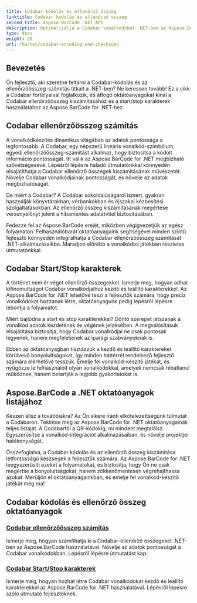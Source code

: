 ```yaml
---
title: Codabar kódolás és ellenőrző összeg
linktitle: Codabar kódolás és ellenőrző összeg
second_title: Aspose.BarCode .NET API
description: Optimalizálja a Codabar vonalkódokat .NET-ben az Aspose.BarCode segítségével! Fő ellenőrzőösszeg számítás a pontos adatokhoz. Az oktatóanyagaink segítségével könnyedén hozhat létre start/stop karaktereket.
type: docs
weight: 20
url: /hu/net/codabar-encoding-and-checksum/
---
```

## Bevezetés

Ön fejlesztő, aki szeretné feltárni a Codabar-kódolás és az ellenőrzőösszeg-számítás titkait a .NET-ben? Ne keressen tovább! Ez a cikk a Codabar fortélyaival foglalkozik, és átfogó oktatóanyagokat kínál a Codabar ellenőrzőösszeg kiszámításához és a start/stop karakterek használatához az Aspose.BarCode for .NET-hez.

## Codabar ellenőrzőösszeg számítás
A vonalkódkészítés dinamikus világában az adatok pontossága a legfontosabb. A Codabar, egy népszerű lineáris vonalkód-szimbólum, egyedi ellenőrzőösszeg-számítást alkalmaz, hogy biztosítsa a kódolt információ pontosságát. Itt válik az Aspose.BarCode for .NET megbízható szövetségesévé. Lépésről lépésre haladó útmutatónkkal könnyedén elsajátíthatja a Codabar ellenőrző összegek kiszámításának művészetét. Növelje Codabar vonalkódjainak pontosságát, és növelje az adatok megbízhatóságát.

De miért a Codabar? A Codabar sokoldalúságáról ismert, gyakran használják könyvtárakban, vérbankokban és éjszakai kézbesítési szolgáltatásokban. Az ellenőrző összeg kiszámításának megértése versenyelőnyt jelent a hibamentes adatátvitel biztosításában.

Fedezze fel az Aspose.BarCode erejét, miközben végigvezetjük az egész folyamaton. Felhasználóbarát oktatóanyagaink segítségével minden szintű fejlesztő könnyedén integrálhatja a Codabar ellenőrzőösszeg számítását .NET-alkalmazásaikba. Maradjon előrébb a vonalkódos játékban részletes útmutatónkkal.

## Codabar Start/Stop karakterek
A történet nem ér véget ellenőrző összegekkel. Ismerje meg, hogyan adhat kifinomultságot Codabar vonalkódjaihoz kezdő és leállító karakterekkel. Az Aspose.BarCode for .NET lehetővé teszi a fejlesztők számára, hogy precíz vonalkódokat hozzanak létre, oktatóanyagunk pedig lépésről lépésre lebontja a folyamatot.

Miért bajlódna a start és stop karakterekkel? Döntő szerepet játszanak a vonalkód adatok kezdetének és végének jelzésében. A megvalósításuk elsajátítása biztosítja, hogy Codabar vonalkódjai ne csak pontosak legyenek, hanem megfeleljenek az iparági szabványoknak is.

Ebben az oktatóanyagban tisztázzuk a kezdő és leállító karaktereket körülvevő bonyolultságokat, így minden háttérrel rendelkező fejlesztő számára elérhetővé tesszük. Emelje fel vonalkód-készítő játékát, és nyűgözze le felhasználóit olyan vonalkódokkal, amelyek nemcsak hibátlanul működnek, hanem betartják a legjobb gyakorlatokat is.

## Aspose.BarCode a .NET oktatóanyagok listájához
Készen állsz a továbbiakra? Az Ön sikere iránti elkötelezettségünk túlmutat a Codabaron. Tekintse meg az Aspose.BarCode for .NET oktatóanyagainak teljes listáját. A Codabartól a QR-kódokig, mi mindent megtalálsz. Egyszerűsítse a vonalkód-integrációt alkalmazásaiban, és növelje projektjei hatékonyságát.

Összefoglalva, a Codabar kódolás és az ellenőrző összeg kiszámítása létfontosságú készségek a fejlesztők számára. Az Aspose.BarCode for .NET leegyszerűsíti ezeket a folyamatokat, és biztosítja, hogy Ön ne csak megértse a bonyolultságokat, hanem zökkenőmentesen végrehajthassa azokat. Merüljön el oktatóanyagainkban, és emelje fel vonalkód-készítő játékát még ma!
## Codabar kódolás és ellenőrző összeg oktatóanyagok
### [Codabar ellenőrzőösszeg számítás](./codabar-checksum-calculation/)
Ismerje meg, hogyan számíthatja ki a Codabar-ellenőrző összegeket .NET-ben az Aspose.BarCode használatával. Növelje az adatok pontosságát a Codabar vonalkódokban. Lépésről lépésre útmutatást kap.
### [Codabar Start/Stop karakterek](./codabar-start-stop-characters/)
Ismerje meg, hogyan hozhat létre Codabar vonalkódokat kezdő és leállító karakterekkel az Aspose.BarCode for .NET használatával. Lépésről lépésre szóló útmutató fejlesztőknek.